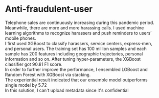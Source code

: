 # Anti-fraudulent-user
  Telephone sales are continuously increasing during this pandemic period. Meanwhile, there are more and more harassing calls. I used machine learning algorithms to recognize harassers and push reminders to users’ mobile phones.<br>
  I first used XGBoost to classify harassers, service centers, express-men, and personal users. The training set has 100 million samples and each sample has 200 features including geographic trajectories, personal information and so on. After tuning hyper-parameters, the XGBoost classifier got 90.81 F1 score.<br>
  In order to further improve the performance, I ensembled LGBoost and Random Forest with XGBoost via stacking.<br>
  The experiential result indicated that our ensemble model outperforms single model by 5.72<br>
  In this solution, I can't upload metadata since it's confidential<br>
